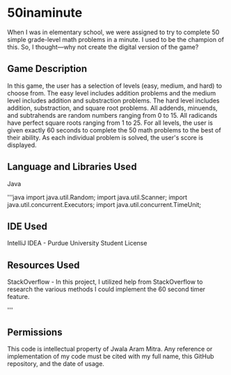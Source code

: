 # 50inaminute
When I was in elementary school, we were assigned to try to complete 50 simple grade-level math problems in a minute. I used to be the champion of this. So, I thought—why not create the digital version of the game?

## Game Description
In this game, the user has a selection of levels (easy, medium, and hard) to choose from. The easy level includes addition problems and the medium level includes addition and substraction problems. The hard level includes addition, substraction, and square root problems. All addends, minuends, and subtrahends are random numbers ranging from 0 to 15. All radicands have perfect square roots ranging from 1 to 25. For all levels, the user is given exactly 60 seconds to complete the 50 math problems to the best of their ability. As each individual problem is solved, the user's score is displayed.

## Language and Libraries Used
Java

'''java
import java.util.Random;
import java.util.Scanner;
import java.util.concurrent.Executors;
import java.util.concurrent.TimeUnit;

## IDE Used
IntelliJ IDEA - Purdue University Student License

## Resources Used
StackOverflow - In this project, I utilized help from StackOverflow to research the various methods I could implement the 60 second timer feature.

'''
## Permissions
This code is intellectual property of Jwala Aram Mitra. Any reference or implementation of my code must be cited with my full name, this GitHub repository, and the date of usage.
